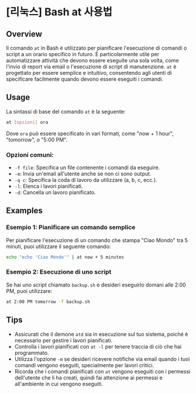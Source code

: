 # [리눅스] Bash at 사용법

## Overview
Il comando `at` in Bash è utilizzato per pianificare l'esecuzione di comandi o script a un orario specifico in futuro. È particolarmente utile per automatizzare attività che devono essere eseguite una sola volta, come l'invio di report via email o l'esecuzione di script di manutenzione. `at` è progettato per essere semplice e intuitivo, consentendo agli utenti di specificare facilmente quando devono essere eseguiti i comandi.

## Usage
La sintassi di base del comando `at` è la seguente:

```bash
at [opzioni] ora
```

Dove `ora` può essere specificato in vari formati, come "now + 1 hour", "tomorrow", o "5:00 PM".

### Opzioni comuni:
- `-f file`: Specifica un file contenente i comandi da eseguire.
- `-m`: Invia un'email all'utente anche se non ci sono output.
- `-q c`: Specifica la coda di lavoro da utilizzare (a, b, c, ecc.).
- `-l`: Elenca i lavori pianificati.
- `-d`: Cancella un lavoro pianificato.

## Examples
### Esempio 1: Pianificare un comando semplice
Per pianificare l'esecuzione di un comando che stampa "Ciao Mondo" tra 5 minuti, puoi utilizzare il seguente comando:

```bash
echo "echo 'Ciao Mondo'" | at now + 5 minutes
```

### Esempio 2: Esecuzione di uno script
Se hai uno script chiamato `backup.sh` e desideri eseguirlo domani alle 2:00 PM, puoi utilizzare:

```bash
at 2:00 PM tomorrow -f backup.sh
```

## Tips
- Assicurati che il demone `atd` sia in esecuzione sul tuo sistema, poiché è necessario per gestire i lavori pianificati.
- Controlla i lavori pianificati con `at -l` per tenere traccia di ciò che hai programmato.
- Utilizza l'opzione `-m` se desideri ricevere notifiche via email quando i tuoi comandi vengono eseguiti, specialmente per lavori critici.
- Ricorda che i comandi pianificati con `at` vengono eseguiti con i permessi dell'utente che li ha creati, quindi fai attenzione ai permessi e all'ambiente in cui vengono eseguiti.